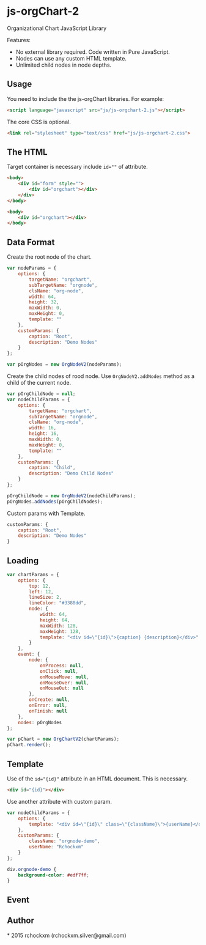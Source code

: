 # js-orgChart-2
Organizational Chart JavaScript Library

Features:

* No external library required. Code written in Pure JavaScript.
* Nodes can use any custom HTML template.
* Unlimited child nodes in node depths.

<h2><a name="usage" class="anchor" href="#usage"><span class="mini-icon mini-icon-link"></span></a>Usage</h2>

You need to include the the js-orgChart libraries. For example:

```html
<script language="javascript" src="js/js-orgchart-2.js"></script>
```

The core CSS is optional. 

```html
<link rel="stylesheet" type="text/css" href="js/js-orgchart-2.css">
```
<h2><a name="thehtml" class="anchor" href="#thehtml"><span class="mini-icon mini-icon-link"></span></a>The HTML</h2>

Target container is necessary include <code>id=""</code> of attribute.

```html
<body>
    <div id="form" style="">
        <div id="orgchart"></div>
    </div>
</body>
```

```html
<body>
    <div id="orgchart"></div>
</body>
```

<h2><a name="foramt" class="anchor" href="#foramt"><span class="mini-icon mini-icon-link"></span></a>Data Format</h2>

Create the root node of the chart.

```js
var nodeParams = {
    options: {
        targetName: "orgchart",
        subTargetName: "orgnode",
        clsName: "org-node",
        width: 64,
        height: 32,
        maxWidth: 0,
        maxHeight: 0,
        template: ""
    },
    customParams: {
        caption: "Root",
        description: "Demo Nodes"
    }
};

var pOrgNodes = new OrgNodeV2(nodeParams);
```

Create the child nodes of rood node. Use <code>OrgNodeV2.addNodes</code> method as a child of the current node.

```js
var pOrgChildNode = null;
var nodeChildParams = {
    options: {
        targetName: "orgchart",
        subTargetName: "orgnode",
        clsName: "org-node",
        width: 16,
        height: 16,
        maxWidth: 0,
        maxHeight: 0,
        template: ""
    },
    customParams: {
        caption: "Child",
        description: "Demo Child Nodes"
    }
};

pOrgChildNode = new OrgNodeV2(nodeChildParams);
pOrgNodes.addNodes(pOrgChildNodes);
```

Custom params with Template.

```js
customParams: {
    caption: "Root",
    description: "Demo Nodes"
}
```

<h2><a name="loading" class="anchor" href="#loading"><span class="mini-icon mini-icon-link"></span></a>Loading</h2>

```js
var chartParams = {
    options: {
        top: 12,
        left: 12,
        lineSize: 2,
        lineColor: "#3388dd",
        node: {
            width: 64,
            height: 64,
            maxWidth: 128,
            maxHeight: 128,
            template: "<div id=\"{id}\">{caption} {description}</div>"
        }
    },
    event: {
        node: {
            onProcess: null,
            onClick: null,
            onMouseMove: null,
            onMouseOver: null,
            onMouseOut: null
        },
        onCreate: null,
        onError: null,
        onFinish: null
    },
    nodes: pOrgNodes
};

var pChart = new OrgChartV2(chartParams);
pChart.render();
```

<h2><a name="template" class="anchor" href="#template"><span class="mini-icon mini-icon-link"></span></a>Template</h2>

Use of the <code>id="{id}"</code> attribute in an HTML document. This is necessary.

```html
<div id="{id}"></div>
```

Use another attribute with custom param.

```js
var nodeChildParams = {
    options: {
        template: "<div id=\"{id}\" class=\"{className}\">{userName}</div>"
    },
    customParams: {
        className: "orgnode-demo",
        userName: "Rchockxm"
    }
};
```

```css
div.orgnode-demo {
    background-color: #edf7ff;
}
```

<h2><a name="event" class="anchor" href="#event"><span class="mini-icon mini-icon-link"></span></a>Event</h2>

<h2><a name="author" class="anchor" href="#author"><span class="mini-icon mini-icon-link"></span></a>Author</h2>
* 2015 rchockxm (rchockxm.silver@gmail.com)
